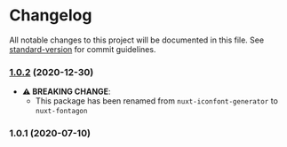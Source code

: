 # Changelog

All notable changes to this project will be documented in this file. See [standard-version](https://github.com/conventional-changelog/standard-version) for commit guidelines.

### [1.0.2](https://github.com/kdydesign/nuxt-fontagon/compare/v1.0.1...v1.0.2) (2020-12-30)
 - **⚠ BREAKING CHANGE**:
   - This package has been renamed from `nuxt-iconfont-generator` to `nuxt-fontagon`
### 1.0.1 (2020-07-10)
